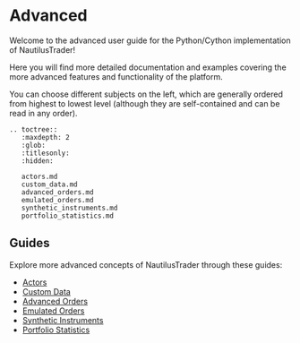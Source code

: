 # Advanced

Welcome to the advanced user guide for the Python/Cython implementation of NautilusTrader!

Here you will find more detailed documentation and examples covering the more advanced
features and functionality of the platform.

You can choose different subjects on the left, which are generally ordered from
highest to lowest level (although they are self-contained and can be read in any order).

```{eval-rst}
.. toctree::
   :maxdepth: 2
   :glob:
   :titlesonly:
   :hidden:
   
   actors.md
   custom_data.md
   advanced_orders.md
   emulated_orders.md
   synthetic_instruments.md
   portfolio_statistics.md
```

## Guides

Explore more advanced concepts of NautilusTrader through these guides:

- [Actors](actors.md)
- [Custom Data](custom_data.md)
- [Advanced Orders](advanced_orders.md)
- [Emulated Orders](emulated_orders.md)
- [Synthetic Instruments](synthetic_instruments.md)
- [Portfolio Statistics](portfolio_statistics.md)
